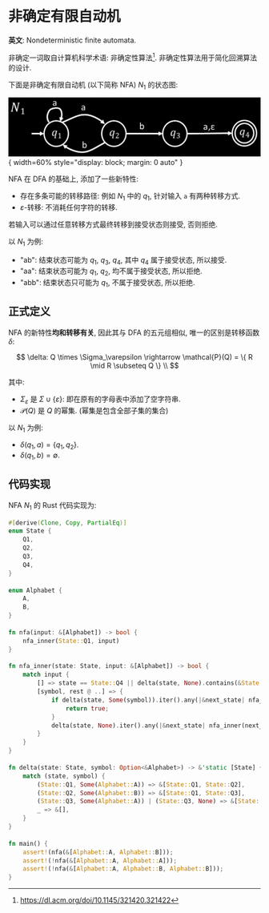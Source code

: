 # 非确定有限自动机

**英文**: Nondeterministic finite automata.

非确定一词取自计算机科学术语: 非确定性算法[^1]. 非确定性算法用于简化回溯算法的设计.

下面是非确定有限自动机 (以下简称 NFA) $N_1$ 的状态图:

![NFA](assets/nfa.webp){ width=60% style="display: block; margin: 0 auto" }  

NFA 在 DFA 的基础上, 添加了一些新特性:

- 存在多条可能的转移路径: 例如 $N_1$ 中的 $q_1$, 针对输入 `a` 有两种转移方式.
- $\varepsilon$-转移: 不消耗任何字符的转移.

若输入可以通过任意转移方式最终转移到接受状态则接受, 否则拒绝.

以 $N_1$ 为例:

- "ab": 结束状态可能为 $q_1$, $q_3$, $q_4$, 其中 $q_4$ 属于接受状态, 所以接受.
- "aa": 结束状态可能为 $q_1$, $q_2$, 均不属于接受状态, 所以拒绝.
- "abb": 结束状态只可能为 $q_1$, 不属于接受状态, 所以拒绝.

## 正式定义

NFA 的新特性**均和转移有关**, 因此其与 DFA 的五元组相似, 唯一的区别是转移函数 $\delta$:

$$
\delta: Q \times \Sigma_\varepsilon \rightarrow \mathcal{P}(Q) = \{ R \mid R \subseteq Q \} \\
$$

其中:

- $\Sigma_\varepsilon$ 是 $\Sigma \cup \{\varepsilon\}$: 即在原有的字母表中添加了空字符串.
- $\mathcal{P}(Q)$ 是 $Q$ 的幂集. (幂集是包含全部子集的集合)

以 $N_1$ 为例:

- $\delta(q_1, a) = \{q_1, q_2\}$.
- $\delta(q_1, b) = \emptyset$.

## 代码实现

NFA $N_1$ 的 Rust 代码实现为:

```rust
#[derive(Clone, Copy, PartialEq)]
enum State {
    Q1,
    Q2,
    Q3,
    Q4,
}

enum Alphabet {
    A,
    B,
}

fn nfa(input: &[Alphabet]) -> bool {
    nfa_inner(State::Q1, input)
}

fn nfa_inner(state: State, input: &[Alphabet]) -> bool {
    match input {
        [] => state == State::Q4 || delta(state, None).contains(&State::Q4),
        [symbol, rest @ ..] => {
            if delta(state, Some(symbol)).iter().any(|&next_state| nfa_inner(next_state, rest)) {
                return true;
            }
            delta(state, None).iter().any(|&next_state| nfa_inner(next_state, input))
        }
    }
}

fn delta(state: State, symbol: Option<&Alphabet>) -> &'static [State] {
    match (state, symbol) {
        (State::Q1, Some(Alphabet::A)) => &[State::Q1, State::Q2],
        (State::Q2, Some(Alphabet::B)) => &[State::Q1, State::Q3],
        (State::Q3, Some(Alphabet::A)) | (State::Q3, None) => &[State::Q4],
        _ => &[],
    }
}

fn main() {
    assert!(nfa(&[Alphabet::A, Alphabet::B]));
    assert!(!nfa(&[Alphabet::A, Alphabet::A]));
    assert!(!nfa(&[Alphabet::A, Alphabet::B, Alphabet::B]));
}
```

[^1]: <https://dl.acm.org/doi/10.1145/321420.321422>
